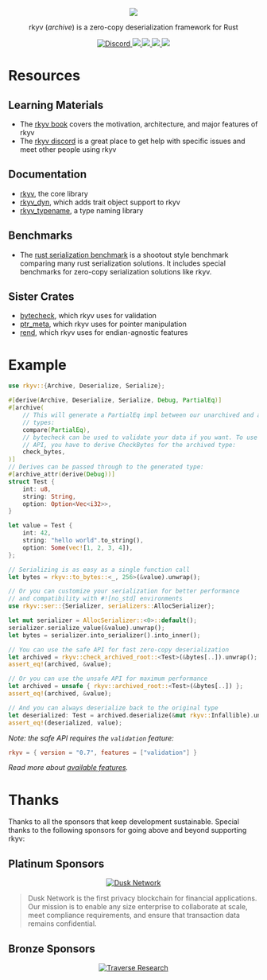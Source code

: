 <p align="center">
    <img src="https://raw.githubusercontent.com/rkyv/rkyv/master/media/logo_text_color.svg">
</p>
<p align="center">
    rkyv (<em>archive</em>) is a zero-copy deserialization framework for Rust
</p>
<p align="center">
    <a href="https://discord.gg/65F6MdnbQh">
        <img src="https://img.shields.io/discord/822925794249539645" alt="Discord">
    </a>
    <a href="https://docs.rs/rkyv">
        <img src="https://img.shields.io/docsrs/rkyv.svg">
    </a>
    <a href="https://crates.io/crates/rkyv">
        <img src="https://img.shields.io/crates/v/rkyv.svg">
    </a>
    <a href="https://github.com/rkyv/rkyv/blob/master/LICENSE">
        <img src="https://img.shields.io/badge/license-MIT-blue.svg">
    </a>
    <a href="https://blog.rust-lang.org/2021/07/29/Rust-1.54.0.html">
        <img src="https://img.shields.io/badge/rustc-1.54+-lightgray.svg">
    </a>
</p>

# Resources

## Learning Materials

- The [rkyv book](https://rkyv.github.io/rkyv) covers the motivation, architecture, and major
  features of rkyv
- The [rkyv discord](https://discord.gg/65F6MdnbQh) is a great place to get help with specific issues and meet
  other people using rkyv

## Documentation

- [rkyv](https://docs.rs/rkyv), the core library
- [rkyv_dyn](https://docs.rs/rkyv_dyn), which adds trait object support to rkyv
- [rkyv_typename](https://docs.rs/rkyv_typename), a type naming library

## Benchmarks

- The [rust serialization benchmark](https://github.com/djkoloski/rust_serialization_benchmark) is a
  shootout style benchmark comparing many rust serialization solutions. It includes special
  benchmarks for zero-copy serialization solutions like rkyv.

## Sister Crates

- [bytecheck](https://github.com/rkyv/bytecheck), which rkyv uses for validation
- [ptr_meta](https://github.com/rkyv/ptr_meta), which rkyv uses for pointer manipulation
- [rend](https://github.com/rkyv/rend), which rkyv uses for endian-agnostic features

# Example

```rust
use rkyv::{Archive, Deserialize, Serialize};

#[derive(Archive, Deserialize, Serialize, Debug, PartialEq)]
#[archive(
    // This will generate a PartialEq impl between our unarchived and archived
    // types:
    compare(PartialEq),
    // bytecheck can be used to validate your data if you want. To use the safe
    // API, you have to derive CheckBytes for the archived type:
    check_bytes,
)]
// Derives can be passed through to the generated type:
#[archive_attr(derive(Debug))]
struct Test {
    int: u8,
    string: String,
    option: Option<Vec<i32>>,
}

let value = Test {
    int: 42,
    string: "hello world".to_string(),
    option: Some(vec![1, 2, 3, 4]),
};

// Serializing is as easy as a single function call
let bytes = rkyv::to_bytes::<_, 256>(&value).unwrap();

// Or you can customize your serialization for better performance
// and compatibility with #![no_std] environments
use rkyv::ser::{Serializer, serializers::AllocSerializer};

let mut serializer = AllocSerializer::<0>::default();
serializer.serialize_value(&value).unwrap();
let bytes = serializer.into_serializer().into_inner();

// You can use the safe API for fast zero-copy deserialization
let archived = rkyv::check_archived_root::<Test>(&bytes[..]).unwrap();
assert_eq!(archived, &value);

// Or you can use the unsafe API for maximum performance
let archived = unsafe { rkyv::archived_root::<Test>(&bytes[..]) };
assert_eq!(archived, &value);

// And you can always deserialize back to the original type
let deserialized: Test = archived.deserialize(&mut rkyv::Infallible).unwrap();
assert_eq!(deserialized, value);
```

_Note: the safe API requires the `validation` feature:_

```toml
rkyv = { version = "0.7", features = ["validation"] }
```

_Read more about [available features](https://docs.rs/rkyv/latest/rkyv/#features)._

# Thanks

Thanks to all the sponsors that keep development sustainable. Special thanks to the following sponsors for going above and beyond supporting rkyv:

## Platinum Sponsors

<p align="center">
    <a href="https://dusk.network">
        <img src="https://raw.githubusercontent.com/rkyv/rkyv/master/media/sponsors/dusk_network.png" alt="Dusk Network">
    </a>
</p>

> Dusk Network is the first privacy blockchain for financial applications. Our mission is to enable any size enterprise to collaborate at scale, meet compliance requirements, and ensure that transaction data remains confidential.

## Bronze Sponsors

<p align="center">
    <a href="https://traverseresearch.nl/">
        <img src="https://raw.githubusercontent.com/rkyv/rkyv/master/media/sponsors/traverse_research.png" alt="Traverse Research">
    </a>
</p>
